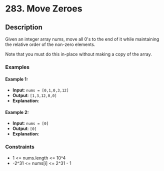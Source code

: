 # 283. Move Zeroes

## Description

Given an integer array nums, move all 0's to the end of it while maintaining the relative order of the non-zero elements.

Note that you must do this in-place without making a copy of the array.

### Examples

#### Example 1:
- **Input**: `nums = [0,1,0,3,12]`
- **Output**: `[1,3,12,0,0]`
- **Explanation**:

#### Example 2:
- **Input**: `nums = [0]`
- **Output**: `[0]`
- **Explanation**:

### Constraints

- 1 <= nums.length <= 10^4
- -2^31 <= nums[i] <= 2^31 - 1

